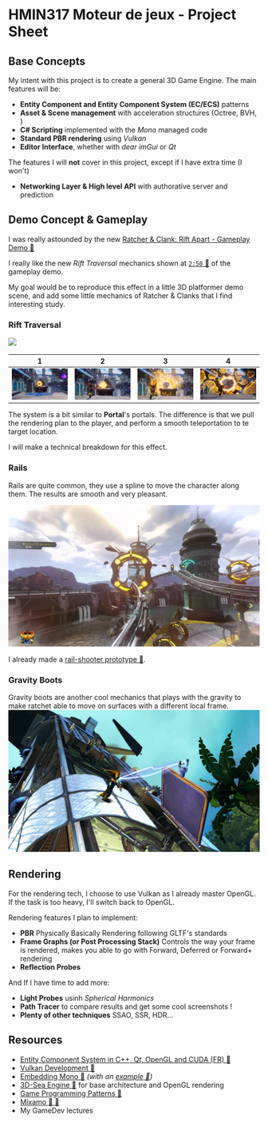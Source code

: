 # HMIN317 Moteur de jeux - Project Sheet



## Base Concepts

My intent with this project is to create a general 3D Game Engine.
The main features will be:
* **Entity Component and Entity Component System (EC/ECS)** patterns
* **Asset & Scene management** with acceleration structures (Octree, BVH, )
* **C# Scripting** implemented with the *Mono* managed code
* **Standard PBR rendering** using *Vulkan*
* **Editor Interface**, whether with *dear imGui* or *Qt*

The features I will **not** cover in this project, except if I have extra time (I won't)
* **Networking Layer & High level API** with authorative server and prediction

## Demo Concept & Gameplay

I was really astounded by the new [Ratcher & Clank: Rift Apart - Gameplay Demo 🔗](https://www.youtube.com/watch?v=GffelVJeGws)

I really like the new *Rift Traversal* mechanics shown at [`2:50` 🔗](https://www.youtube.com/watch?v=GffelVJeGws&t=170s) of the gameplay demo.

My goal would be to reproduce this effect in a little 3D platformer demo scene, and add some little mechanics of Ratcher & Clanks that I find interesting study.

### Rift Traversal

![](img/ratchet_rift.gif)

| 1 | 2 | 3 | 4 |
|-----------------------------|----------------------------| ----------------------------|-------------------------|
| ![](img/ratchet_rift_0.jpg) | ![](img/ratchet_rift_1.jpg)| ![](img/ratchet_rift_2.jpg) | ![](img/ratchet_rift_3.jpg) |

The system is a bit similar to **Portal**'s portals.
The difference is that we pull the rendering plan to the player, and perform a smooth teleportation to te target location.

I will make a technical breakdown for this effect.

### Rails

Rails are quite common, they use a spline to move the character along them. The results are smooth and very pleasant.

![](img/ratchet_rail.jpg)

I already made a [rail-shooter prototype 🔗](https://noe.masse.pro/videos/space-shooter.mp4).


### Gravity Boots

Gravity boots are another cool mechanics that plays with the gravity to make ratchet able to move on surfaces with a different local frame.
![](img/ratchet_gravity.jpg)

## Rendering 

For the rendering tech, I choose to use Vulkan as I already master OpenGL. If the task is too heavy, I'll switch back to OpenGL.

Rendering features I plan to implement:
* **PBR** Physically Basically Rendering following GLTF's standards
* **Frame Graphs (or Post Processing Stack)** Controls the way your frame is rendered, makes you able to go with Forward, Deferred or Forward+ rendering
* **Reflection Probes**

And If I have time to add more:
* **Light Probes** usinh *Spherical Harmonics*
* **Path Tracer** to compare results and get some cool screenshots !
* **Plenty of other techniques** SSAO, SSR, HDR...

## Resources

* [Entity Component System in C++, Qt, OpenGL and CUDA (FR) 🔗](http://guillaume.belz.free.fr/doku.php?id=ecs)
* [Vulkan Development 🔗](https://vulkan-tutorial.com/)
* [Embedding Mono 🔗](https://www.mono-project.com/docs/advanced/embedding/) *(with an [example 🔗](https://gist.github.com/zwcloud/b342d264176ee2143aca970a9933e5cc))*
* [3D-Sea Engine 🔗](https://github.com/Eikins/3D-Sea-Project) for base architecture and OpenGL rendering
* [Game Programming Patterns 📖](https://gameprogrammingpatterns.com/)
* [Mixamo 🕺 🔗](https://www.mixamo.com/)
* My GameDev lectures